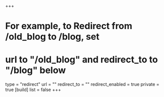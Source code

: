 +++
# For example, to Redirect from /old_blog to /blog, set
# url to "/old_blog" and redirect_to to "/blog" below
type = "redirect"
url = ""
redirect_to = ""
redirect_enabled = true
private = true
[build]
list = false
+++
